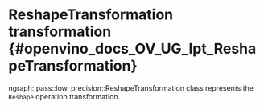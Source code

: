 # ReshapeTransformation transformation {#openvino_docs_OV_UG_lpt_ReshapeTransformation}

ngraph::pass::low_precision::ReshapeTransformation class represents the `Reshape` operation transformation.
